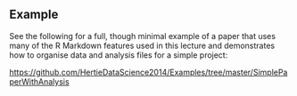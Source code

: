 ## Example

See the following for a full, though minimal example of a paper that uses many
of the R Markdown features used in this lecture and demonstrates how to organise
data and analysis files for a simple project:

<https://github.com/HertieDataScience2014/Examples/tree/master/SimplePaperWithAnalysis>

